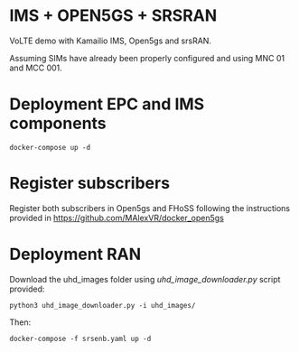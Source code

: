 # IMS + OPEN5GS + SRSRAN

VoLTE demo with Kamailio IMS, Open5gs and srsRAN.

Assuming SIMs have already been properly configured and using MNC 01 and MCC 001.

# Deployment EPC and IMS components

```
docker-compose up -d
```

# Register subscribers

Register both subscribers in Open5gs and FHoSS following the instructions provided in https://github.com/MAlexVR/docker_open5gs

# Deployment RAN
Download the uhd_images folder using *uhd_image_downloader.py* script provided: 
```
python3 uhd_image_downloader.py -i uhd_images/
```

Then:

```
docker-compose -f srsenb.yaml up -d
```